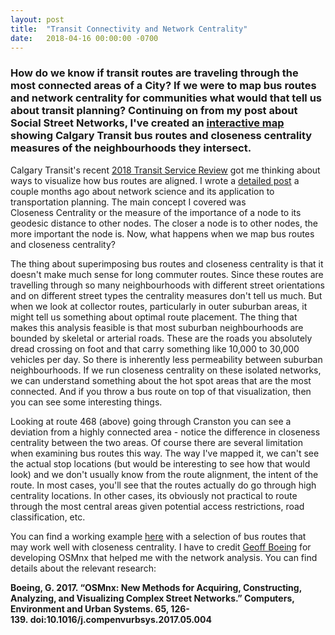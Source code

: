 ```yaml
---
layout: post
title:  "Transit Connectivity and Network Centrality"
date:   2018-04-16 00:00:00 -0700
---
```

### How do we know if transit routes are traveling through the most connected areas of a City? If we were to map bus routes and network centrality for communities what would that tell us about transit planning? Continuing on from my post about Social Street Networks, I've created an [interactive map](https://smohiudd.github.io/bus-route-closeness/) showing Calgary Transit bus routes and closeness centrality measures of the neighbourhoods they intersect.

Calgary Transit's recent [2018 Transit Service Review](https://engage.calgary.ca/BusReview) got me thinking about ways to visualize how bus routes are aligned. I wrote a [detailed post](https://nodalscapes.wordpress.com/2018/02/19/social-street-networks/) a couple months ago about network science and its application to transportation planning. The main concept I covered was Closeness Centrality or the measure of the importance of a node to its geodesic distance to other nodes. The closer a node is to other nodes, the more important the node is. Now, what happens when we map bus routes and closeness centrality?

The thing about superimposing bus routes and closeness centrality is that it doesn't make much sense for long commuter routes. Since these routes are travelling through so many neighbourhoods with different street orientations and on different street types the centrality measures don't tell us much. But when we look at collector routes, particularly in outer suburban areas, it might tell us something about optimal route placement. The thing that makes this analysis feasible is that most suburban neighbourhoods are bounded by skeletal or arterial roads. These are the roads you absolutely dread crossing on foot and that carry something like 10,000 to 30,000 vehicles per day. So there is inherently less permeability between suburban neighbourhoods. If we run closeness centrality on these isolated networks, we can understand something about the hot spot areas that are the most connected. And if you throw a bus route on top of that visualization, then you can see some interesting things.

Looking at route 468 (above) going through Cranston you can see a deviation from a highly connected area - notice the difference in closeness centrality between the two areas. Of course there are several limitation when examining bus routes this way. The way I've mapped it, we can't see the actual stop locations (but would be interesting to see how that would look) and we don't usually know from the route alignment, the intent of the route. In most cases, you'll see that the routes actually do go through high centrality locations. In other cases, its obviously not practical to route through the most central areas given potential access restrictions, road classification, etc.

You can find a working example [here](https://smohiudd.github.io/bus-route-closeness/) with a selection of bus routes that may work well with closeness centrality. I have to credit [Geoff Boeing](http://geoffboeing.com/publications/osmnx-complex-street-networks/) for developing OSMnx that helped me with the network analysis. You can find details about the relevant research:

**Boeing, G. 2017. “OSMnx: New Methods for Acquiring, Constructing, Analyzing, and Visualizing Complex Street Networks.” Computers, Environment and Urban Systems. 65, 126-139. doi:10.1016/j.compenvurbsys.2017.05.004**
